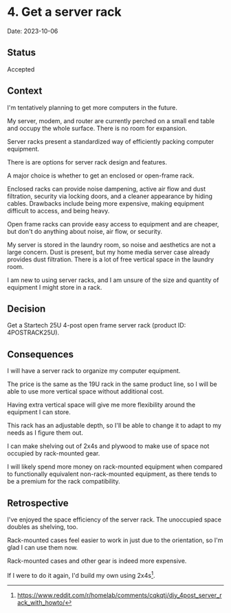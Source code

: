 # 4. Get a server rack

Date: 2023-10-06

## Status

Accepted

## Context

I'm tentatively planning to get more computers in the future.

My server, modem, and router are currently perched on a small end table and occupy the whole surface.
There is no room for expansion.

Server racks present a standardized way of efficiently packing computer equipment.

There is are options for server rack design and features.

A major choice is whether to get an enclosed or open-frame rack.

Enclosed racks can provide noise dampening, active air flow and dust filtration, security via locking doors, and a cleaner appearance by hiding cables.
Drawbacks include being more expensive, making equipment difficult to access, and being heavy.

Open frame racks can provide easy access to equipment and are cheaper,
but don't do anything about noise, air flow, or security.

My server is stored in the laundry room, so noise and aesthetics are not a large concern.
Dust is present, but my home media server case already provides dust filtration.
There is a lot of free vertical space in the laundry room.

I am new to using server racks, and I am unsure of the size and quantity of equipment I might store in a rack.

## Decision

Get a Startech 25U 4-post open frame server rack (product ID: 4POSTRACK25U).

## Consequences

I will have a server rack to organize my computer equipment.

The price is the same as the 19U rack in the same product line, so I will be able to use more vertical space without additional cost.

Having extra vertical space will give me more flexibility around the equipment I can store.

This rack has an adjustable depth, so I'll be able to change it to adapt to my needs as I figure them out.

I can make shelving out of 2x4s and plywood to make use of space not occupied by rack-mounted gear.

I will likely spend more money on rack-mounted equipment when compared to functionally equivalent non-rack-mounted equipment,
as there tends to be a premium for the rack compatibility.

## Retrospective

I've enjoyed the space efficiency of the server rack.
The unoccupied space doubles as shelving, too.

Rack-mounted cases feel easier to work in just due to the orientation,
so I'm glad I can use them now.

Rack-mounted cases and other gear is indeed more expensive.

If I were to do it again, I'd build my own using 2x4s[^1].

[^1]: https://www.reddit.com/r/homelab/comments/cqkqtj/diy_4post_server_rack_with_howto/

